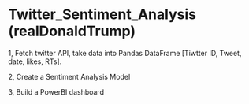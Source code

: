 # Twitter_Sentiment_Analysis (realDonaldTrump)

1, Fetch twitter API, take data into Pandas DataFrame [Tiwtter ID, Tweet, date, likes, RTs]. 

2, Create a Sentiment Analysis Model 

3, Build a PowerBI dashboard

